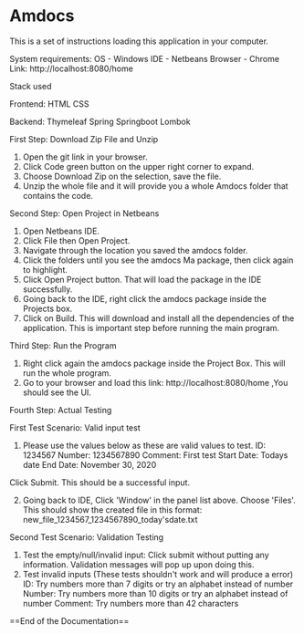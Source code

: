 # Amdocs

This is a set of instructions loading this application in your computer.

System requirements:
OS - Windows
IDE - Netbeans
Browser - Chrome
Link: http://localhost:8080/home

Stack used

Frontend:
HTML CSS

Backend:
Thymeleaf
Spring
Springboot
Lombok


First Step: Download Zip File and Unzip
1. Open the git link in your browser.
2. Click Code green button on the upper right corner to expand.
3. Choose Download Zip on the selection, save the file.
4. Unzip the whole file and it will provide you a whole Amdocs folder that contains the code.

Second Step: Open Project in Netbeans
1. Open Netbeans IDE.
2. Click File then Open Project.
3. Navigate through the location you saved the amdocs folder.
4. Click the folders until you see the amdocs Ma package, then click again to highlight.
5. Click Open Project button. That will load the package in the IDE successfully.
6. Going back to the IDE, right click the amdocs package inside the Projects box.
7. Click on Build. This will download and install all the dependencies of the application. This is important step before running the main program.

Third Step: Run the Program
1. Right click again the amdocs package inside the Project Box. This will run the whole program.
2. Go to your browser and load this link: http://localhost:8080/home ,You should see the UI.

Fourth Step: Actual Testing

First Test Scenario: Valid input test
1. Please use the values below as these are valid values to test.
ID: 1234567
Number: 1234567890
Comment: First test
Start Date: Todays date
End Date: November 30, 2020

Click Submit. This should be a successful input.

2. Going back to IDE, Click 'Window' in the panel list above. Choose 'Files'. This should show the created file in this format: new_file_1234567_1234567890_today'sdate.txt

Second Test Scenario: Validation Testing
1. Test the empty/null/invalid input: Click submit without putting any information. Validation messages will pop up upon doing this.
2. Test invalid inputs (These tests shouldn't work and will produce a error)
ID: Try numbers more than 7 digits or try an alphabet instead of number
Number: Try numbers more than 10 digits or try an alphabet instead of number
Comment: Try numbers more than 42 characters


==End of the Documentation==


